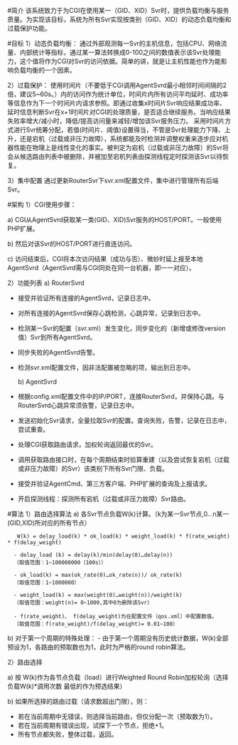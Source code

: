 #简介
   该系统致力于为CGI在使用某一（GID、XID）Svr时，提供负载均衡与服务质量。为实现该目标，系统为所有Svr实现按类别（GID、XID）的动态负载均衡和过载保护功能。

#目标
1）动态负载均衡：
   通过外部观测每一Svr的主机信息，包括CPU、网络流量、内部统计等指标，通过某一算法转换成0-100之间的数值表示该Svr处理能力，这个值将作为CGI对Svr的访问依据。简单的讲，就是让主机性能也作为能影响负载均衡的一个因素。

2）过载保护：
   使用时间片（不要低于CGI调用AgentSvrd最小相邻时间间隔的2倍，建议5~60s。）内的访问作为统计单位，时间片内所有访问平均延时、成功率等信息作为下一个时间片内请求参照。即通过收集x时间片Svr响应结果成功率、延时信息判断Svr在x+1时间片对CGI的处理质量，是否适合继续服务。当响应结果失败率增大/减小时，降低/提高访问量来减轻/增加该Svr服务压力。
采用时间片方式进行Svr统筹分配，若值(时间片、阈值)设置得当，不管是Svr处理能力下降、上升，还是宕机（过载或非压力故障），系统都能及时检测并调整权重来逐步应对机器性能在物理上是线性变化的事实。被判定为宕机（过载或非压力故障）的Svr将会从候选路由列表中被删除，并被加至宕机列表由探测线程定时探测该Svr以待恢复。

3）集中配置
   通过更新RouterSvr下svr.xml配置文件，集中进行管理所有后端Svr。


#架构
1）CGI使用步骤：
   
   a) CGI从AgentSvrd获取某一类(GID、XID)Svr服务的HOST/PORT。一般使用PHP扩展。
   
   b) 然后对该Svr的HOST/PORT进行直连访问。
   
   c) 访问结束后，CGI将本次访问结果（成功与否）、微妙时延上报至本地AgentSvrd（AgentSvrd需与CGI同处在同一台机器，即一一对应）。

2）功能列表
   a) RouterSvrd
 - 接受并验证所有连接的AgentSvrd，记录日志中。
 - 对所有连接的AgentSvrd保存心跳检测，心跳异常，记录到日志中。
 - 检测某一Svr的配置（svr.xml）发生变化，同步变化的（新增或修改version值）Svr到所有AgentSvrd。
 - 同步失败的AgentSvrd告警。
 - 检测svr.xml配置文件，因非法配置被忽略的项，输出到日志中。

   b) AgentSvrd
 - 根据config.xml配置文件中的IP/PORT，连接RouterSvrd，并保持心跳。与RouterSvrd心跳异常须告警，记录日志中。
 - 发送初始化Svr请求，全量拉取Svr的配置。查询失败，告警，记录在日志中，尝试重查。
 - 处理CGI获取路由请求，加权轮询返回最优的Svr。
 - 调用获取路由接口时，在每个周期结束时验算重建（以及尝试恢复宕机（过载或非压力故障）的Svr）该类别下所有Svr门限、负载。
 - 接受并验证AgentCmd、第三方客户端、PHP扩展的查询及上报请求。
 - 开启探测线程：探测所有宕机（过载或非压力故障）Svr路由。

#算法
1）路由选择算法
   a) 各Svr节点负载W(k)计算。（k为某一Svr节点,0…n某一(GID,XID)所对应的所有节点）

       W(k) = delay_load(k) * ok_load(k) * weight_load(k) * f(rate_weight) * f(delay_weight)

      - delay_load (k) = delay(k)/min(delay(0)…delay(n))
      （取值范围：1~100000000（100s））
      
      - ok_load(k) = max(ok_rate(0)…ok_rate(n))/ ok_rate(k)
      （取值范围：1~1000000）
      
      - weight_load(k) = max(weight(0)…weight(n))/weight(k)
      （取值范围：weight(n)= 0~1000,其中0为删除该Svr）
      
      - f(rate_weight)、 f(delay_weight)为在配置文件（qos.xml）中配置数值。
      （取值范围：f(rate_weight)/f(delay_weight)= 0.01~100）

   b) 对于第一个周期的特殊处理：
      - 由于第一个周期没有历史统计数据，W(k)全部预设为1，各路由的预取数也为1，此时为严格的round robin算法。

2）路由选择

   a) 按 W(k)作为各节点负载（load）进行Weighted Round Robin加权轮询（选择 负载W(k)*调用次数 最低的作为预选结果）
   
   b) 如果所选择的路由过载（请求数超出门限），则：
 - 若在当前周期中无错误，则选择当前路由，但仅分配一次（预取数为1）。
 - 若在当前周期有错误出现，试探下一个节点，拒绝+1。
 - 所有节点都失败，整体过载，返回。


